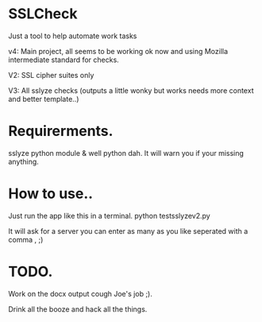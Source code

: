 # SSLCheck
Just a tool to help automate work tasks

v4: Main project, all seems to be working ok now and using Mozilla intermediate standard for checks.

V2: SSL cipher suites only

V3: All sslyze checks (outputs a little wonky but works needs more context and better template..)
# Requirerments.
sslyze python module & well python dah. It will warn you if your missing anything.
# How to use..
Just run the app like this in a terminal.
python testsslyzev2.py

It will ask for a server you can enter as many as you like seperated with a comma , ;)
# TODO.
Work on the docx output cough Joe's job ;).

Drink all the booze and hack all the things.
